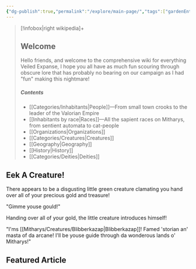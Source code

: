 ```yaml
---
{"dg-publish":true,"permalink":"/explore/main-page/","tags":["gardenEntry"],"updated":"2025-02-16T16:26:45.582-05:00"}
---
```


> [!infobox|right wikipedia]+
> ## Welcome
> Hello friends, and welcome to the comprehensive wiki for everything Veiled Expanse, I hope you all have as much fun scouring through obscure lore that has probably no bearing on our campaign as I had "fun" making this nightmare!
> 
> ##### Contents
>  - [[Categories/Inhabitants\|People]]—From small town crooks to the leader of the Valorian Empire
>  - [[Inhabitants by race\|Races]]—All the sapient races on Mitharys, from sentient automata to cat-people
>  - [[Organizations\|Organizations]]
>  - [[Categories/Creatures\|Creatures]]
>  - [[Geography\|Geography]]
>  - [[History\|History]]
>  - [[Categories/Deities\|Deities]]

## Eek A Creature!
There appears to be a disgusting little green creature clamating you hand over all of your precious gold and treasure!

"Gimme youse gould!"

Handing over all of your gold, the little creature introduces himself!

"I'ms [[Mitharys/Creatures/Blibberkazap\|Blibberkazap]]! Famed 'storian an' masta of da arcane! I'll be youse guide through da wonderous lands o' Mitharys!"

## Featured Article
